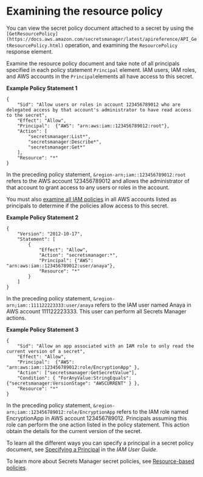 # Examining the resource policy<a name="determine-acccess_examine-resource-policy"></a>

You can view the secret policy document attached to a secret by using the `[GetResourcePolicy](https://docs.aws.amazon.com/secretsmanager/latest/apireference/API_GetResourcePolicy.html)` operation, and examining the `ResourcePolicy` response element\.

Examine the resource policy document and take note of all principals specified in each policy statement `Principal` element\. IAM users, IAM roles, and AWS accounts in the `Principal`elements all have access to this secret\.

**Example Policy Statement 1**

```
{
    "Sid": "Allow users or roles in account 123456789012 who are delegated access by that account's administrator to have read access to the secret",
    "Effect": "Allow",
    "Principal":  {"AWS": "arn:aws:iam::123456789012:root"},
    "Action": [
        "secretsmanager:List*",
        "secretsmanager:Describe*",
        "secretsmanager:Get*"
    ],
    "Resource": "*"
}
```

In the preceding policy statement, `&region-arn;iam::123456789012:root` refers to the AWS account 123456789012 and allows the administrator of that account to grant access to any users or roles in the account\. 

You must also [examine all IAM policies](https://docs.aws.amazon.com/kms/latest/developerguide/determining-access.html#determining-access-iam-policies) in all AWS accounts listed as principals to determine if the policies allow access to this secret\.

**Example Policy Statement 2**

```
{
    "Version": "2012-10-17",
    "Statement": [
        {
            "Effect": "Allow",
            "Action": "secretsmanager:*",
            "Principal": {"AWS": "arn:aws:iam::123456789012:user/anaya"},
            "Resource": "*"
        }
    ]
}
```

In the preceding policy statement, `&region-arn;iam::111122223333:user/anaya` refers to the IAM user named Anaya in AWS account 111122223333\. This user can perform all Secrets Manager actions\.

**Example Policy Statement 3**

```
{
    "Sid": "Allow an app associated with an IAM role to only read the current version of a secret",
    "Effect": "Allow",
    "Principal":  {"AWS": "arn:aws:iam::123456789012:role/EncryptionApp" },
    "Action": ["secretsmanager:GetSecretValue"],
    "Condition": { "ForAnyValue:StringEquals": {"secretsmanager:VersionStage": "AWSCURRENT" } },
    "Resource": "*"
}
```

In the preceding policy statement, `&region-arn;iam::123456789012:role/EncryptionApp` refers to the IAM role named EncryptionApp in AWS account 123456789012\. Principals assuming this role can perform the one action listed in the policy statement\. This action obtain the details for the current version of the secret\.

To learn all the different ways you can specify a principal in a secret policy document, see [Specifying a Principal](https://docs.aws.amazon.com/IAM/latest/UserGuide/reference_policies_elements.html#Principal_specifying) in the *IAM User Guide*\.

To learn more about Secrets Manager secret policies, see [Resource\-based policies](auth-and-access_resource-policies.md)\.